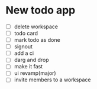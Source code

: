 # New todo app
- [ ] delete workspace
- [ ] todo card
- [ ] mark todo as done
- [ ] signout
- [ ] add a ci
- [ ] darg and drop 
- [ ] make it fast
- [ ] ui revamp(major)
- [ ] invite members to a workspace
